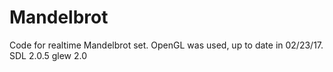 # Mandelbrot
Code for realtime Mandelbrot set.
OpenGL was used, up to date in 02/23/17.
SDL 2.0.5
glew 2.0

